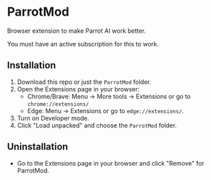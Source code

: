 # ParrotMod

Browser extension to make Parrot AI work better.

You must have an active subscription for this to work.

## Installation

1. Download this repo or just the `ParrotMod` folder.
2. Open the Extensions page in your browser:
   - Chrome/Brave: Menu → More tools → Extensions or go to `chrome://extensions/`
   - Edge: Menu → Extensions or go to `edge://extensions/`.
3. Turn on Developer mode.
4. Click "Load unpacked" and choose the `ParrotMod` folder.

## Uninstallation

- Go to the Extensions page in your browser and click "Remove" for ParrotMod.
